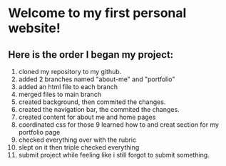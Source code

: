 # Welcome to my first personal website!

## Here is the order I began my project:
1. cloned my repository to my github. 
2. added 2 branches named "about-me" and "portfolio"
3. added an html file to each branch
4. merged files to main branch
5. created background, then commited the changes.
6. created the navigation bar, the commited the changes.
7. created content for about me and home pages
8. coordinated css for those
9 learned how to and creat section for my portfolio page
10. checked everything over with the rubric
11. slept on it then triple checked everything
12. submit project while feeling like i still forgot to submit something.



